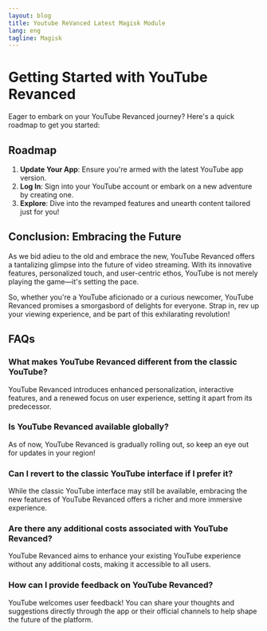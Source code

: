 ```yaml
---
layout: blog
title: Youtube ReVanced Latest Magisk Module
lang: eng
tagline: Magisk
---
```

# Getting Started with YouTube Revanced

Eager to embark on your YouTube Revanced journey? Here's a quick roadmap to get you started:

## Roadmap

1. **Update Your App**: Ensure you're armed with the latest YouTube app version.
2. **Log In**: Sign into your YouTube account or embark on a new adventure by creating one.
3. **Explore**: Dive into the revamped features and unearth content tailored just for you!

## Conclusion: Embracing the Future

As we bid adieu to the old and embrace the new, YouTube Revanced offers a tantalizing glimpse into the future of video streaming. With its innovative features, personalized touch, and user-centric ethos, YouTube is not merely playing the game—it's setting the pace.

So, whether you're a YouTube aficionado or a curious newcomer, YouTube Revanced promises a smorgasbord of delights for everyone. Strap in, rev up your viewing experience, and be part of this exhilarating revolution!

## FAQs

### What makes YouTube Revanced different from the classic YouTube?
YouTube Revanced introduces enhanced personalization, interactive features, and a renewed focus on user experience, setting it apart from its predecessor.

### Is YouTube Revanced available globally?
As of now, YouTube Revanced is gradually rolling out, so keep an eye out for updates in your region!

### Can I revert to the classic YouTube interface if I prefer it?
While the classic YouTube interface may still be available, embracing the new features of YouTube Revanced offers a richer and more immersive experience.

### Are there any additional costs associated with YouTube Revanced?
YouTube Revanced aims to enhance your existing YouTube experience without any additional costs, making it accessible to all users.

### How can I provide feedback on YouTube Revanced?
YouTube welcomes user feedback! You can share your thoughts and suggestions directly through the app or their official channels to help shape the future of the platform.





